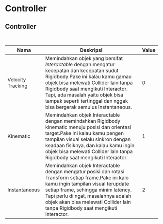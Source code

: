 # Controller

## Controller

​

| Nama              | Deskripsi                                                                                                                                                                                                                                                                                                                  | Value |
| ----------------- | -------------------------------------------------------------------------------------------------------------------------------------------------------------------------------------------------------------------------------------------------------------------------------------------------------------------------- | ----- |
| Velocity Tracking | Memindahkan objek yang bersifat _Interactable_ dengan mengatur kecepatan dan kecepatan sudut Rigidbody.​Pake ini kalau kamu gamau objek bisa melewati Collider lain tanpa Rigidbody saat mengikuti Interactor. Tapi, ada masalah yaitu objek bisa tampak seperti tertinggal dan nggak bisa bergerak semulus Instantaneous. | 0     |
| Kinematic         | Memindahkan objek Interactable dengan memindahkan Rigidbody kinematic menuju posisi dan orientasi target.​Pake ini kalau kamu pengen tampilan visual selalu sinkron dengan keadaan fisiknya, dan kalau kamu ingin objek bisa melewati Collider lain tanpa Rigidbody saat mengikuti Interactor.                             | 1     |
| Instantaneous     | Memindahkan objek Interactable dengan mengatur posisi dan rotasi Transform setiap frame.​Pake ini kalo kamu ingin tampilan visual terupdate setiap frame, sehingga minim latency. Tapi perlu diingat, masalahnya adalah objek akan bisa melewati Collider lain tanpa Rigidbody saat mengikuti Interactor.                  | 2     |
